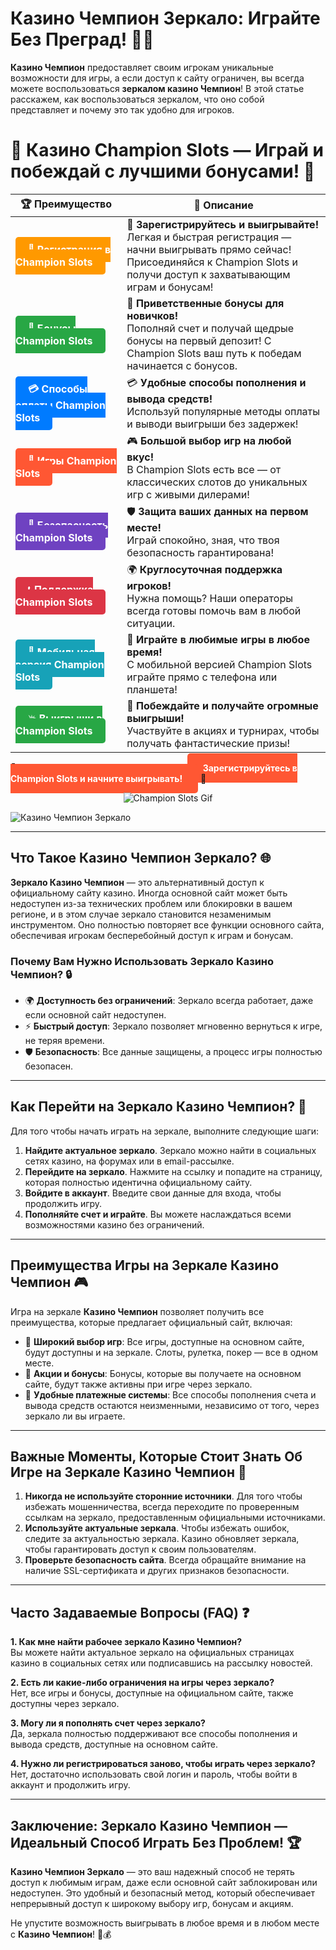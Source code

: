 # **Казино Чемпион Зеркало**: Играйте Без Преград! 🏅🎰

**Казино Чемпион** предоставляет своим игрокам уникальные возможности для игры, а если доступ к сайту ограничен, вы всегда можете воспользоваться **зеркалом казино Чемпион**! В этой статье расскажем, как воспользоваться зеркалом, что оно собой представляет и почему это так удобно для игроков.

# 🎲 **Казино Champion Slots — Играй и побеждай с лучшими бонусами!** 🎰

| 🏆 **Преимущество** | 🌟 **Описание** |
|--------------------|-----------------|
| <a href="https://temon-gter.cfd/go/lRq?p80412p304504pcc44t17455" style="background-color: #ff9900; color: white; padding: 10px 20px; border-radius: 5px; text-decoration: none; font-weight: bold;">🎉 Регистрация в Champion Slots</a> | 🚀 **Зарегистрируйтесь и выигрывайте!** <br> Легкая и быстрая регистрация — начни выигрывать прямо сейчас! Присоединяйся к Champion Slots и получи доступ к захватывающим играм и бонусам! |
| <a href="https://temon-gter.cfd/go/lRq?p80412p304504pcc44t17455" style="background-color: #28a745; color: white; padding: 10px 20px; border-radius: 5px; text-decoration: none; font-weight: bold;">🎁 Бонусы Champion Slots</a> | 🎉 **Приветственные бонусы для новичков!** <br> Пополняй счет и получай щедрые бонусы на первый депозит! С Champion Slots ваш путь к победам начинается с бонусов. |
| <a href="https://temon-gter.cfd/go/lRq?p80412p304504pcc44t17455" style="background-color: #007bff; color: white; padding: 10px 20px; border-radius: 5px; text-decoration: none; font-weight: bold;">💳 Способы оплаты Champion Slots</a> | 💳 **Удобные способы пополнения и вывода средств!** <br> Используй популярные методы оплаты и выводи выигрыши без задержек! |
| <a href="https://temon-gter.cfd/go/lRq?p80412p304504pcc44t17455" style="background-color: #ff5733; color: white; padding: 10px 20px; border-radius: 5px; text-decoration: none; font-weight: bold;">🎰 Игры Champion Slots</a> | 🎮 **Большой выбор игр на любой вкус!** <br> В Champion Slots есть все — от классических слотов до уникальных игр с живыми дилерами! |
| <a href="https://temon-gter.cfd/go/lRq?p80412p304504pcc44t17455" style="background-color: #6f42c1; color: white; padding: 10px 20px; border-radius: 5px; text-decoration: none; font-weight: bold;">🔐 Безопасность Champion Slots</a> | 🛡️ **Защита ваших данных на первом месте!** <br> Играй спокойно, зная, что твоя безопасность гарантирована! |
| <a href="https://temon-gter.cfd/go/lRq?p80412p304504pcc44t17455" style="background-color: #dc3545; color: white; padding: 10px 20px; border-radius: 5px; text-decoration: none; font-weight: bold;">📞 Поддержка Champion Slots</a> | 🌍 **Круглосуточная поддержка игроков!** <br> Нужна помощь? Наши операторы всегда готовы помочь вам в любой ситуации. |
| <a href="https://temon-gter.cfd/go/lRq?p80412p304504pcc44t17455" style="background-color: #17a2b8; color: white; padding: 10px 20px; border-radius: 5px; text-decoration: none; font-weight: bold;">📱 Мобильная версия Champion Slots</a> | 📱 **Играйте в любимые игры в любое время!** <br> С мобильной версией Champion Slots играйте прямо с телефона или планшета! |
| <a href="https://temon-gter.cfd/go/lRq?p80412p304504pcc44t17455" style="background-color: #28a745; color: white; padding: 10px 20px; border-radius: 5px; text-decoration: none; font-weight: bold;">💥 Выигрыши в Champion Slots</a> | 🤑 **Побеждайте и получайте огромные выигрыши!** <br> Участвуйте в акциях и турнирах, чтобы получать фантастические призы! |

🎉 **Испытайте удачу и получите бонусы!** <a href="https://temon-gter.cfd/go/lRq?p80412p304504pcc44t17455" style="background-color: #ff5733; color: white; padding: 15px 25px; border-radius: 5px; text-decoration: none; font-weight: bold;">Зарегистрируйтесь в Champion Slots и начните выигрывать!</a> 🌟

<p align="center">
  <img src="https://i.pinimg.com/originals/1d/b3/25/1db325483acbe642c6d4e6fdd73a4988.gif" alt="Champion Slots Gif">
</p>


![Казино Чемпион Зеркало](https://vseprocasino.ru/wp-content/uploads/2022/08/chemp-bezdep.webp)

---

## Что Такое **Казино Чемпион Зеркало**? 🌐

**Зеркало Казино Чемпион** — это альтернативный доступ к официальному сайту казино. Иногда основной сайт может быть недоступен из-за технических проблем или блокировки в вашем регионе, и в этом случае зеркало становится незаменимым инструментом. Оно полностью повторяет все функции основного сайта, обеспечивая игрокам бесперебойный доступ к играм и бонусам.

### Почему Вам Нужно Использовать **Зеркало Казино Чемпион**? 🔒
- 🌍 **Доступность без ограничений**: Зеркало всегда работает, даже если основной сайт недоступен.
- ⚡ **Быстрый доступ**: Зеркало позволяет мгновенно вернуться к игре, не теряя времени.
- 🛡️ **Безопасность**: Все данные защищены, а процесс игры полностью безопасен.

---

## Как Перейти на **Зеркало Казино Чемпион**? 🔑

Для того чтобы начать играть на зеркале, выполните следующие шаги:

1. **Найдите актуальное зеркало**. Зеркало можно найти в социальных сетях казино, на форумах или в email-рассылке.
2. **Перейдите на зеркало**. Нажмите на ссылку и попадите на страницу, которая полностью идентична официальному сайту.
3. **Войдите в аккаунт**. Введите свои данные для входа, чтобы продолжить игру.
4. **Пополняйте счет и играйте**. Вы можете наслаждаться всеми возможностями казино без ограничений.

---

## Преимущества Игры на **Зеркале Казино Чемпион** 🎮

Игра на зеркале **Казино Чемпион** позволяет получить все преимущества, которые предлагает официальный сайт, включая:

- 🏅 **Широкий выбор игр**: Все игры, доступные на основном сайте, будут доступны и на зеркале. Слоты, рулетка, покер — все в одном месте.
- 🎁 **Акции и бонусы**: Бонусы, которые вы получаете на основном сайте, будут также активны при игре через зеркало.
- 💸 **Удобные платежные системы**: Все способы пополнения счета и вывода средств остаются неизменными, независимо от того, через зеркало ли вы играете.

---

## Важные Моменты, Которые Стоит Знать Об Игре на **Зеркале Казино Чемпион** 📌

1. **Никогда не используйте сторонние источники**. Для того чтобы избежать мошенничества, всегда переходите по проверенным ссылкам на зеркало, предоставленным официальными источниками.
2. **Используйте актуальные зеркала**. Чтобы избежать ошибок, следите за актуальностью зеркала. Казино обновляет зеркала, чтобы гарантировать доступ к своим пользователям.
3. **Проверьте безопасность сайта**. Всегда обращайте внимание на наличие SSL-сертификата и других признаков безопасности.

---

## Часто Задаваемые Вопросы (FAQ) ❓

**1. Как мне найти рабочее зеркало **Казино Чемпион**?**  
Вы можете найти актуальное зеркало на официальных страницах казино в социальных сетях или подписавшись на рассылку новостей.

**2. Есть ли какие-либо ограничения на игры через зеркало?**  
Нет, все игры и бонусы, доступные на официальном сайте, также доступны через зеркало.

**3. Могу ли я пополнять счет через зеркало?**  
Да, зеркала полностью поддерживают все способы пополнения и вывода средств, доступные на основном сайте.

**4. Нужно ли регистрироваться заново, чтобы играть через зеркало?**  
Нет, достаточно использовать свой логин и пароль, чтобы войти в аккаунт и продолжить игру.

---

## Заключение: Зеркало **Казино Чемпион** — Идеальный Способ Играть Без Проблем! 🏆

**Казино Чемпион Зеркало** — это ваш надежный способ не терять доступ к любимым играм, даже если основной сайт заблокирован или недоступен. Это удобный и безопасный метод, который обеспечивает непрерывный доступ к широкому выбору игр, бонусам и акциям.

Не упустите возможность выигрывать в любое время и в любом месте с **Казино Чемпион**! 🎉💰
